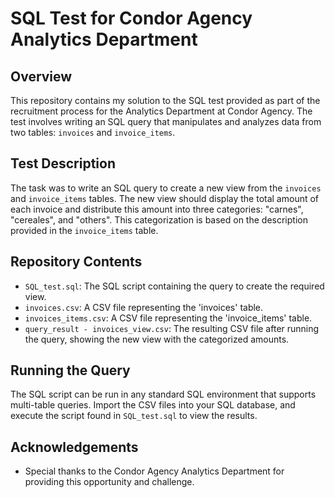 # SQL Test for Condor Agency Analytics Department

## Overview
This repository contains my solution to the SQL test provided as part of the recruitment process for the Analytics Department at Condor Agency. The test involves writing an SQL query that manipulates and analyzes data from two tables: `invoices` and `invoice_items`.

## Test Description
The task was to write an SQL query to create a new view from the `invoices` and `invoice_items` tables. The new view should display the total amount of each invoice and distribute this amount into three categories: "carnes", "cereales", and "others". This categorization is based on the description provided in the `invoice_items` table.

## Repository Contents
- `SQL_test.sql`: The SQL script containing the query to create the required view.
- `invoices.csv`: A CSV file representing the 'invoices' table.
- `invoices_items.csv`: A CSV file representing the 'invoice_items' table.
- `query_result - invoices_view.csv`: The resulting CSV file after running the query, showing the new view with the categorized amounts.

## Running the Query
The SQL script can be run in any standard SQL environment that supports multi-table queries. Import the CSV files into your SQL database, and execute the script found in `SQL_test.sql` to view the results.



## Acknowledgements
- Special thanks to the Condor Agency Analytics Department for providing this opportunity and challenge.